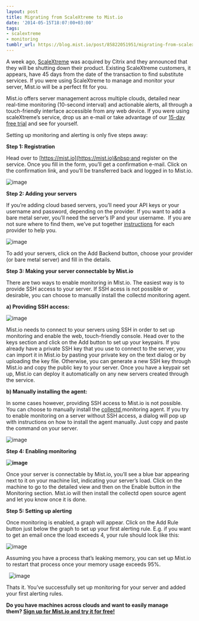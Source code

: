 ```yaml
---
layout: post
title: Migrating from ScaleXtreme to Mist.io
date: '2014-05-15T18:07:00+03:00'
tags:
- scalextreme
- monitoring
tumblr_url: https://blog.mist.io/post/85822051951/migrating-from-scalextreme-to-mistio
---
```

A week ago, [ScaleXtreme](http://venturebeat.com/2014/05/07/citrix-gets-cloud-management-tech-with-the-acquisition-of-scalextreme/) was acquired by Citrix and they announced that they will be shutting down their product. Existing ScaleXtreme customers, it appears, have 45 days from the date of the transaction to find substitute services. If you were using ScaleXtreme to manage and monitor your server, Mist.io will be a perfect fit for you.

Mist.io offers server management across multiple clouds, detailed near real-time monitoring (10-second interval) and actionable alerts, all through a touch-friendly interface accessible from any web device. If you were using scaleXtreme’s service, drop us an e-mail or take advantage of our [15-day free trial](https://mist.io) and see for yourself.  
  
Setting up monitoring and alerting is only five steps away:

**Step 1: Registration**

Head over to&nbsp;[https://mist.io](https://mist.io)&nbsp;and register on the service. Once you fill in the form, you’ll get a confirmation e-mail. Click on the confirmation link, and you’ll be transferred back and logged in to Mist.io.

![image](/images/tumblr-images/tumblr_inline_n1nizeL6v21rgqrs8.jpg)

**Step 2: Adding your servers**

If you’re adding cloud based servers, you’ll need your API keys or your username and password, depending on the provider. If you want to add a bare metal server, you’ll need the server’s IP and your username. &nbsp;If you are not sure where to find them, we’ve put together&nbsp;[instructions](https://mistio.zendesk.com/hc/en-us/sections/200064458-Backends)&nbsp;for each provider to help you.

![image](/images/tumblr-images/tumblr_inline_n1l9efjCPR1rgqrs8.jpg)

To add your servers, click on the Add Backend button, choose your provider (or bare metal server) and fill in the details.

**Step 3: Making your server connectable by Mist.io**

There are two ways to enable monitoring in MIst.io. The easiest way is to provide SSH access to your server. If SSH acess is not possible or desirable, you can choose to manually install the collectd monitoring agent.

**a) Providing SSH access:**

![image](/images/tumblr-images/tumblr_inline_n1l9gi37A61rgqrs8.jpg)

Mist.io needs to connect to your servers using SSH in order to set up monitoring and enable the web, touch-friendly console. Head over to the keys section and click on the Add button to set up your keypairs. If you already have a private SSH key that you use to connect to the server, you can import it in Mist.io by pasting your private key on the text dialog or by uploading the key file. Otherwise, you can generate a new SSH key through Mist.io and copy the public key to your server. Once you have a keypair set up, Mist.io can deploy it automatically on any new servers created through the service.

**b) Manually installing the agent:**

In some cases however, providing SSH access to Mist.io is not possible. You can choose to manually install the&nbsp;[collectd&nbsp;](http://collectd.org/)monitoring agent. If you try to enable monitoring on a server without SSH access, a dialog will pop up with instructions on how to install the agent manually. Just copy and paste the command on your server.

![image](/images/tumblr-images/tumblr_inline_n3cu4eiT4Z1rgqrs8.jpg)

**Step 4: Enabling monitoring**

**![image](/images/tumblr-images/tumblr_inline_n1l9gwizwT1rgqrs8.jpg)**

Once your server is connectable by Mist.io, you’ll see a blue bar&nbsp;appearing next to it on your machine list, indicating your server’s load. Click on the machine to go to the detailed view and then on the Enable button in the Monitoring section. Mist.io will then install the collectd open source agent and let you know once it is done.

**Step 5: Setting up alerting**

Once monitoring is enabled, a graph will appear. Click on the Add Rule button just below the graph to set up your first alerting rule.&nbsp;E.g. if you want to get an email once the load exceeds 4, your rule should look like this:

![image](/images/tumblr-images/tumblr_inline_n1njnakSwi1rgqrs8.jpg)

Assuming you have a process that’s leaking memory, you can set up Mist.io to restart that process once your memory usage exceeds 95%.

&nbsp; ![image](/images/tumblr-images/tumblr_inline_n1l9lbiCJh1rgqrs8.jpg)

Thats it. You’ve successfully set up monitoring for your server and added your first alerting rules.

**Do you have machines across clouds and want to easily manage them?&nbsp;[Sign up for Mist.io and try it for free!](https://mist.io/)**


